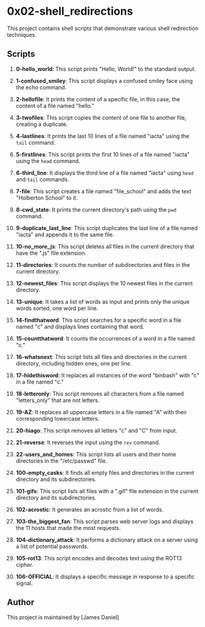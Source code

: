 # 0x02-shell_redirections

This project contains shell scripts that demonstrate various shell redirection techniques.

## Scripts

1. **0-hello_world**: This script prints "Hello, World!" to the standard output.

2. **1-confused_smiley**: This script displays a confused smiley face using the echo command.

3. **2-hellofile**: It prints the content of a specific file, in this case, the content of a file named "hello."

4. **3-twofiles**: This script copies the content of one file to another file, creating a duplicate.

5. **4-lastlines**: It prints the last 10 lines of a file named "iacta" using the `tail` command.

6. **5-firstlines**: This script prints the first 10 lines of a file named "iacta" using the `head` command.

7. **6-third_line**: It displays the third line of a file named "iacta" using `head` and `tail` commands.

8. **7-file**: This script creates a file named "file_school" and adds the text "Holberton School" to it.

9. **8-cwd_state**: It prints the current directory's path using the `pwd` command.

10. **9-duplicate_last_line**: This script duplicates the last line of a file named "iacta" and appends it to the same file.

11. **10-no_more_js**: This script deletes all files in the current directory that have the ".js" file extension.

12. **11-directories**: It counts the number of subdirectories and files in the current directory.

13. **12-newest_files**: This script displays the 10 newest files in the current directory.

14. **13-unique**: It takes a list of words as input and prints only the unique words sorted, one word per line.

15. **14-findthatword**: This script searches for a specific word in a file named "c" and displays lines containing that word.

16. **15-countthatword**: It counts the occurrences of a word in a file named "c."

17. **16-whatsnext**: This script lists all files and directories in the current directory, including hidden ones, one per line.

18. **17-hidethisword**: It replaces all instances of the word "binbash" with "c" in a file named "c."

19. **18-letteronly**: This script removes all characters from a file named "letters_only" that are not letters.

20. **19-AZ**: It replaces all uppercase letters in a file named "A" with their corresponding lowercase letters.

21. **20-hiago**: This script removes all letters "c" and "C" from input.

22. **21-reverse**: It reverses the input using the `rev` command.

23. **22-users_and_homes**: This script lists all users and their home directories in the "/etc/passwd" file.

24. **100-empty_casks**: It finds all empty files and directories in the current directory and its subdirectories.

25. **101-gifs**: This script lists all files with a ".gif" file extension in the current directory and its subdirectories.

26. **102-acrostic**: It generates an acrostic from a list of words.

27. **103-the_biggest_fan**: This script parses web server logs and displays the 11 hosts that made the most requests.

28. **104-dictionary_attack**: It performs a dictionary attack on a server using a list of potential passwords.

29. **105-rot13**: This script encodes and decodes text using the ROT13 cipher.

30. **106-OFFICIAL**: It displays a specific message in response to a specific signal.

## Author

This project is maintained by [James Daniel]
